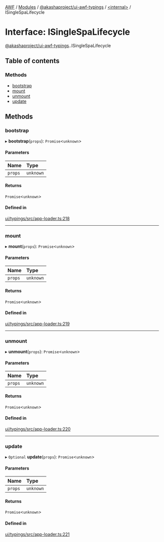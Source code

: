 [AWF](../README.md) / [Modules](../modules.md) / [@akashaproject/ui-awf-typings](../modules/akashaproject_ui_awf_typings.md) / [<internal\>](../modules/akashaproject_ui_awf_typings._internal_.md) / ISingleSpaLifecycle

# Interface: ISingleSpaLifecycle

[@akashaproject/ui-awf-typings](../modules/akashaproject_ui_awf_typings.md).[<internal>](../modules/akashaproject_ui_awf_typings._internal_.md).ISingleSpaLifecycle

## Table of contents

### Methods

- [bootstrap](akashaproject_ui_awf_typings._internal_.ISingleSpaLifecycle.md#bootstrap)
- [mount](akashaproject_ui_awf_typings._internal_.ISingleSpaLifecycle.md#mount)
- [unmount](akashaproject_ui_awf_typings._internal_.ISingleSpaLifecycle.md#unmount)
- [update](akashaproject_ui_awf_typings._internal_.ISingleSpaLifecycle.md#update)

## Methods

### bootstrap

▸ **bootstrap**(`props`): `Promise`<`unknown`\>

#### Parameters

| Name | Type |
| :------ | :------ |
| `props` | `unknown` |

#### Returns

`Promise`<`unknown`\>

#### Defined in

[ui/typings/src/app-loader.ts:218](https://github.com/AKASHAorg/akasha-world-framework/blob/d81a7246/ui/typings/src/app-loader.ts#L218)

___

### mount

▸ **mount**(`props`): `Promise`<`unknown`\>

#### Parameters

| Name | Type |
| :------ | :------ |
| `props` | `unknown` |

#### Returns

`Promise`<`unknown`\>

#### Defined in

[ui/typings/src/app-loader.ts:219](https://github.com/AKASHAorg/akasha-world-framework/blob/d81a7246/ui/typings/src/app-loader.ts#L219)

___

### unmount

▸ **unmount**(`props`): `Promise`<`unknown`\>

#### Parameters

| Name | Type |
| :------ | :------ |
| `props` | `unknown` |

#### Returns

`Promise`<`unknown`\>

#### Defined in

[ui/typings/src/app-loader.ts:220](https://github.com/AKASHAorg/akasha-world-framework/blob/d81a7246/ui/typings/src/app-loader.ts#L220)

___

### update

▸ `Optional` **update**(`props`): `Promise`<`unknown`\>

#### Parameters

| Name | Type |
| :------ | :------ |
| `props` | `unknown` |

#### Returns

`Promise`<`unknown`\>

#### Defined in

[ui/typings/src/app-loader.ts:221](https://github.com/AKASHAorg/akasha-world-framework/blob/d81a7246/ui/typings/src/app-loader.ts#L221)
